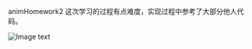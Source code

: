animHomework2
这次学习的过程有点难度，实现过程中参考了大部分他人代码。

![Image text](https://github.com/GolendOne1/graphics2018/blob/master/21851449%E9%87%91%E5%BE%B3%E4%B8%80/animHomework2/demoGif.gif)
